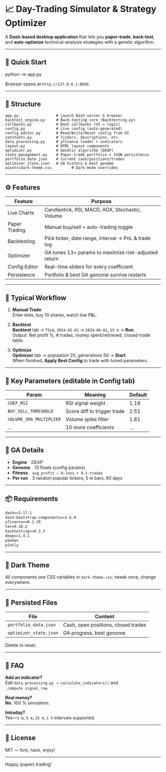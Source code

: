 # 📈 Day-Trading Simulator & Strategy Optimizer

A **Dash-based desktop application** that lets you **paper-trade**, **back-test**, and **auto-optimize** technical-analysis strategies with a genetic algorithm.

---

## 🚀 Quick Start

python -m app.py

Browser opens at `http://127.0.0.1:8050`.

---

## 📂 Structure

```
app.py                 # Launch Dash server & browser
backtest_engine.py     # Back-testing core (Backtesting.py)
callbacks.py           # Dash callbacks (UI ↔ logic)
config.py              # Live config (auto-generated)
config_editor.py       # Read/Write/Reset config from UI
constants.py           # Tickers, descriptions, etc.
data_processing.py     # yfinance loader + indicators
layout.py              # HTML layout components
optimizer.py           # Genetic algorithm (DEAP)
state_management.py    # Paper-trade portfolio + JSON persistence
portfolio_data.json    # Current cash/positions/trades
optimizer_state.json   # GA history & best genome
assets\dark-theme.css         # Dark-mode overrides
```

---

## ⚙️ Features

| Feature | Purpose |
|---------|---------|
| Live Charts | Candlestick, RSI, MACD, ADX, Stochastic, Volume |
| Paper Trading | Manual buy/sell + auto-trading toggle |
| Backtesting | Pick ticker, date range, interval → PnL & trade log |
| Optimizer | GA tunes 13+ params to maximize risk-adjusted return |
| Config Editor | Real-time sliders for every coefficient |
| Persistence | Portfolio & best GA genome survive restarts |

---

## 🧪 Typical Workflow

1. **Manual Trade**  
   Enter `NVDA`, buy 10 shares, watch live P&L.

2. **Backtest**  
   **Backtest** tab → `TSLA`, `2024-01-01` → `2024-06-01`, `15 m` → **Run**.  
   Output: Net profit %, # trades, money spent/retrieved, closed-trade table.

3. **Optimize**  
   **Optimizer** tab → population 20, generations 50 → **Start**.  
   When finished, **Apply Best Config** to trade with tuned parameters.

---

## 🔧 Key Parameters (editable in Config tab)

| Param | Meaning | Default |
|-------|---------|---------|
| `COEF_RSI` | RSI signal weight | 1.16 |
| `BUY_SELL_THRESHOLD` | Score diff to trigger trade | 2.51 |
| `VOLUME_SMA_MULTIPLIER` | Volume spike filter | 1.81 |
| … | 10 more coefficients | … |

---

## 🧬 GA Details

- **Engine** DEAP  
- **Genome** 13 floats (config params)  
- **Fitness** `avg_profit – 0·loss + 0.1·trades`  
- **Per run** 3 random popular tickers, 5 m bars, 60 days  

---

## 📦 Requirements

```txt
dash==2.17.1
dash-bootstrap-components==1.6.0
yfinance==0.2.28
ta==0.10.2
backtesting==0.3.3
deap==1.4.1
pandas
plotly
```

---

## 🎨 Dark Theme

All components use CSS variables in `dark-theme.css`; tweak once, change everywhere.

---

## 📁 Persisted Files

| File | Content |
|------|---------|
| `portfolio_data.json` | Cash, open positions, closed trades |
| `optimizer_state.json` | GA progress, best genome |

Delete to reset.

---

## 🙋 FAQ

**Add an indicator?**  
Edit `data_processing.py → calculate_indicators()` and `_compute_signal_row`.

**Real money?**  
**No.** 100 % simulation.

**Intraday?**  
Yes—`1 m`, `5 m`, `15 m`, `1 h` intervals supported.

---

## 📄 License

MIT — fork, hack, enjoy!

---
Happy (paper) trading!
```
